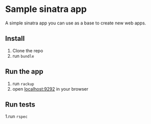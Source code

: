 # Sample sinatra app

A simple sinatra app you can use as a base to create new web apps.


## Install

1. Clone the repo
1. run `bundle`

## Run the app

1. run `rackup`
1. open [localhost:9292](http://localhost:9292/) in your browser

## Run tests

1.run `rspec`